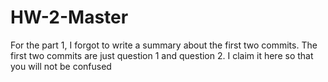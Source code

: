 # HW-2-Master

For the part 1, I forgot to write a summary about the first two commits. The first two commits are just question 1 and question 2. I claim it here so that you will not be confused
